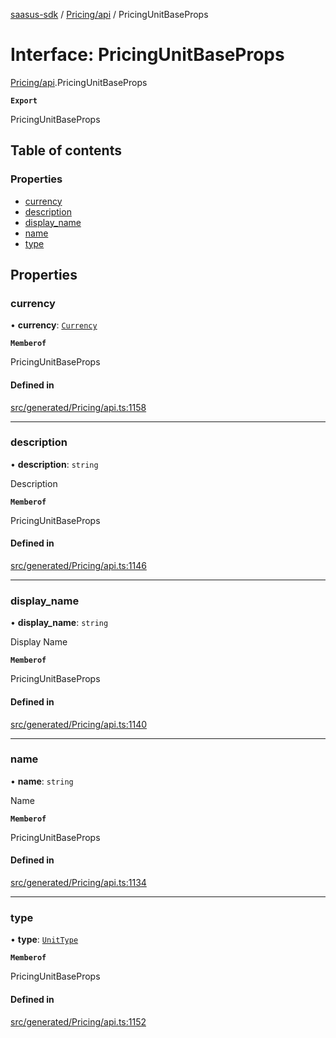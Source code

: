 [saasus-sdk](../README.md) / [Pricing/api](../modules/Pricing_api.md) / PricingUnitBaseProps

# Interface: PricingUnitBaseProps

[Pricing/api](../modules/Pricing_api.md).PricingUnitBaseProps

**`Export`**

PricingUnitBaseProps

## Table of contents

### Properties

- [currency](Pricing_api.PricingUnitBaseProps.md#currency)
- [description](Pricing_api.PricingUnitBaseProps.md#description)
- [display\_name](Pricing_api.PricingUnitBaseProps.md#display_name)
- [name](Pricing_api.PricingUnitBaseProps.md#name)
- [type](Pricing_api.PricingUnitBaseProps.md#type)

## Properties

### currency

• **currency**: [`Currency`](../enums/Pricing_api.Currency.md)

**`Memberof`**

PricingUnitBaseProps

#### Defined in

[src/generated/Pricing/api.ts:1158](https://github.com/saasus-platform/saasus-sdk-javascript/blob/09ef427/src/generated/Pricing/api.ts#L1158)

___

### description

• **description**: `string`

Description

**`Memberof`**

PricingUnitBaseProps

#### Defined in

[src/generated/Pricing/api.ts:1146](https://github.com/saasus-platform/saasus-sdk-javascript/blob/09ef427/src/generated/Pricing/api.ts#L1146)

___

### display\_name

• **display\_name**: `string`

Display Name

**`Memberof`**

PricingUnitBaseProps

#### Defined in

[src/generated/Pricing/api.ts:1140](https://github.com/saasus-platform/saasus-sdk-javascript/blob/09ef427/src/generated/Pricing/api.ts#L1140)

___

### name

• **name**: `string`

Name

**`Memberof`**

PricingUnitBaseProps

#### Defined in

[src/generated/Pricing/api.ts:1134](https://github.com/saasus-platform/saasus-sdk-javascript/blob/09ef427/src/generated/Pricing/api.ts#L1134)

___

### type

• **type**: [`UnitType`](../enums/Pricing_api.UnitType.md)

**`Memberof`**

PricingUnitBaseProps

#### Defined in

[src/generated/Pricing/api.ts:1152](https://github.com/saasus-platform/saasus-sdk-javascript/blob/09ef427/src/generated/Pricing/api.ts#L1152)
